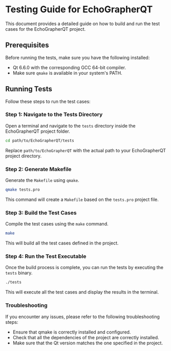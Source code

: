 # Testing Guide for EchoGrapherQT

This document provides a detailed guide on how to build and run the test cases for the EchoGrapherQT project.

## Prerequisites

Before running the tests, make sure you have the following installed:

- Qt 6.6.0 with the corresponding GCC 64-bit compiler.
- Make sure `qmake` is available in your system's PATH.

## Running Tests

Follow these steps to run the test cases:

### Step 1: Navigate to the Tests Directory

Open a terminal and navigate to the `tests` directory inside the EchoGrapherQT project folder.

```sh
cd path/to/EchoGrapherQT/tests
```

Replace `path/to/EchoGrapherQT` with the actual path to your EchoGrapherQT project directory.

### Step 2: Generate Makefile

Generate the `Makefile` using `qmake`.

```sh
qmake tests.pro
```

This command will create a `Makefile` based on the `tests.pro` project file.

### Step 3: Build the Test Cases

Compile the test cases using the `make` command.

```sh
make
```

This will build all the test cases defined in the project.

### Step 4: Run the Test Executable

Once the build process is complete, you can run the tests by executing the `tests` binary.

```sh
./tests
```

This will execute all the test cases and display the results in the terminal.

### Troubleshooting

If you encounter any issues, please refer to the following troubleshooting steps:

- Ensure that qmake is correctly installed and configured.
- Check that all the dependencies of the project are correctly installed.
- Make sure that the Qt version matches the one specified in the project.
